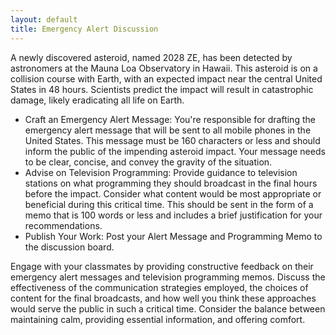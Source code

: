 ```yaml
---
layout: default
title: Emergency Alert Discussion
---
```


A newly discovered asteroid, named 2028 ZE, has been detected by astronomers at the Mauna Loa Observatory in Hawaii. This asteroid is on a collision course with Earth, with an expected impact near the central United States in 48 hours. Scientists predict the impact will result in catastrophic damage, likely eradicating all life on Earth.

- Craft an Emergency Alert Message: You're responsible for drafting the emergency alert message that will be sent to all mobile phones in the United States. This message must be 160 characters or less and should inform the public of the impending asteroid impact. Your message needs to be clear, concise, and convey the gravity of the situation.
- Advise on Television Programming: Provide guidance to television stations on what programming they should broadcast in the final hours before the impact. Consider what content would be most appropriate or beneficial during this critical time. This should be sent in the form of a memo that is 100 words or less and includes a brief justification for your recommendations. 
- Publish Your Work: Post your Alert Message and Programming Memo to the discussion board.  

Engage with your classmates by providing constructive feedback on their emergency alert messages and television programming memos. Discuss the effectiveness of the communication strategies employed, the choices of content for the final broadcasts, and how well you think these approaches would serve the public in such a critical time. Consider the balance between maintaining calm, providing essential information, and offering comfort. 
